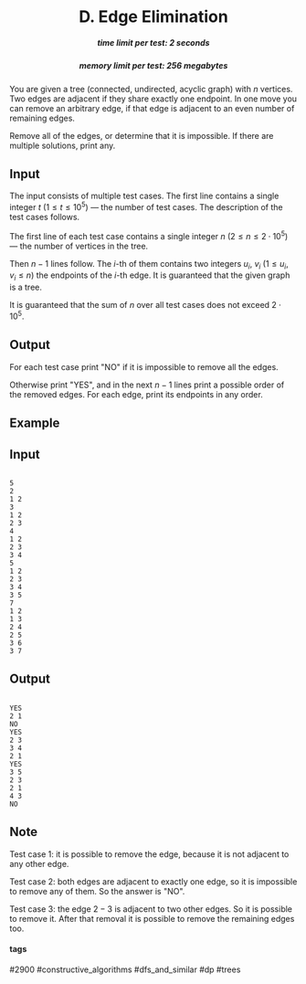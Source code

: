 <h1 style='text-align: center;'> D. Edge Elimination</h1>

<h5 style='text-align: center;'>time limit per test: 2 seconds</h5>
<h5 style='text-align: center;'>memory limit per test: 256 megabytes</h5>

You are given a tree (connected, undirected, acyclic graph) with $n$ vertices. Two edges are adjacent if they share exactly one endpoint. In one move you can remove an arbitrary edge, if that edge is adjacent to an even number of remaining edges.

Remove all of the edges, or determine that it is impossible. If there are multiple solutions, print any.

## Input

The input consists of multiple test cases. The first line contains a single integer $t$ ($1 \le t \le 10^5$) — the number of test cases. The description of the test cases follows.

The first line of each test case contains a single integer $n$ ($2 \le n \le 2 \cdot 10^5$) — the number of vertices in the tree.

Then $n-1$ lines follow. The $i$-th of them contains two integers $u_i$, $v_i$ ($1 \le u_i,v_i \le n$) the endpoints of the $i$-th edge. It is guaranteed that the given graph is a tree.

It is guaranteed that the sum of $n$ over all test cases does not exceed $2 \cdot 10^5$.

## Output

For each test case print "NO" if it is impossible to remove all the edges.

Otherwise print "YES", and in the next $n-1$ lines print a possible order of the removed edges. For each edge, print its endpoints in any order.

## Example

## Input


```

5
2
1 2
3
1 2
2 3
4
1 2
2 3
3 4
5
1 2
2 3
3 4
3 5
7
1 2
1 3
2 4
2 5
3 6
3 7

```
## Output


```

YES
2 1
NO
YES
2 3
3 4
2 1
YES
3 5
2 3
2 1
4 3
NO
```
## Note

Test case $1$: it is possible to remove the edge, because it is not adjacent to any other edge.

Test case $2$: both edges are adjacent to exactly one edge, so it is impossible to remove any of them. So the answer is "NO".

Test case $3$: the edge $2-3$ is adjacent to two other edges. So it is possible to remove it. After that removal it is possible to remove the remaining edges too.



#### tags 

#2900 #constructive_algorithms #dfs_and_similar #dp #trees 